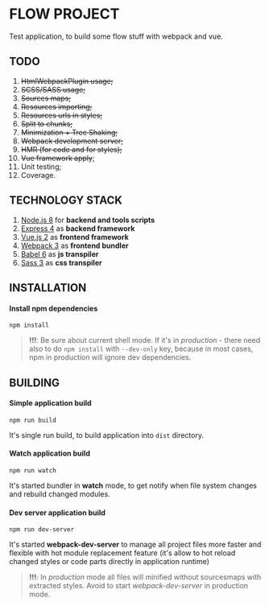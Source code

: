 FLOW PROJECT
============

Test application, to build some flow stuff with webpack and vue.


TODO
----

1) ~~HtmlWebpackPlugin usage;~~
2) ~~SCSS/SASS usage;~~
3) ~~Sources maps;~~
4) ~~Resources importing;~~
5) ~~Resources urls in styles;~~
6) ~~Split to chunks;~~
7) ~~Minimization + Tree Shaking;~~
8) ~~Webpack development server;~~
9) ~~HMR (for code and for styles);~~
10) ~~Vue framework apply~~;
11) Unit testing;
12) Coverage.


TECHNOLOGY STACK
----------------

1) [Node.js 8](https://nodejs.org "Node.js - official site") for __backend and tools scripts__
2) [Express 4](https://expressjs.com "Express - official site") as __backend framework__
3) [Vue.js 2](https://vuejs.org "Vue.js - official site") as __frontend framework__
2) [Webpack 3](https://webpack.js.org "Webpack - official site") as __frontend bundler__
4) [Babel 6](https://babeljs.io "Babel - official site") as __js transpiler__
5) [Sass 3](http://sass-lang.com "Sass - official site") as __css transpiler__


INSTALLATION
------------

#### Install npm dependencies

```
npm install
```

> __!!!__: Be sure about current shell mode. If it's in _production_ - there need
also to do ``npm install`` with ``--dev-only`` key, because in most cases, npm in
production will ignore dev dependencies.


BUILDING
--------

#### Simple application build

```
npm run build
```

It's single run build, to build application into ``dist`` directory.


#### Watch application build

```
npm run watch
```

It's started bundler in __watch__ mode, to get notify when file system changes and
rebuild changed modules.


#### Dev server application build

```
npm run dev-server
```

It's started __webpack-dev-server__ to manage all project files more faster and flexible
with hot module replacement feature (it's allow to hot reload changed styles or code
parts directly in application runtime)


> __!!!__: In _production_ mode all files will minified without sourcesmaps with extracted
styles. Avoid to start _webpack-dev-server_ in production mode.